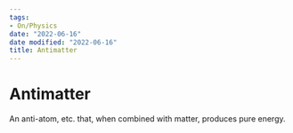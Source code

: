 ```yaml
---
tags:
- On/Physics
date: "2022-06-16"
date modified: "2022-06-16"
title: Antimatter
---
```


# Antimatter
An anti-atom, etc. that, when combined with matter, produces pure energy.
